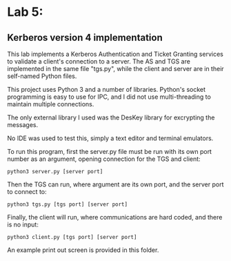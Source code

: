 # Lab 5:
## Kerberos version 4 implementation

This lab implements a Kerberos Authentication and Ticket Granting services to validate a client's connection to a server.
The AS and TGS are implemented in the same file "tgs.py", while the client and server are in their self-named Python files.

This project uses Python 3 and a number of libraries.
Python's socket programming is easy to use for IPC, and I did not use multi-threading to maintain multiple connections.

The only external library I used was the DesKey library for excrypting the messages.

No IDE was used to test this, simply a text editor and terminal emulators.


To run this program, first the server.py file must be run with its own port number as an argument, opening connection for the TGS and client:

`python3 server.py [server port]`

Then the TGS can run, where argument are its own port, and the server port to connect to:

`python3 tgs.py [tgs port] [server port]`

Finally, the client will run, where communications are hard coded, and there is no input:

`python3 client.py [tgs port] [server port]`

An example print out screen is provided in this folder.
